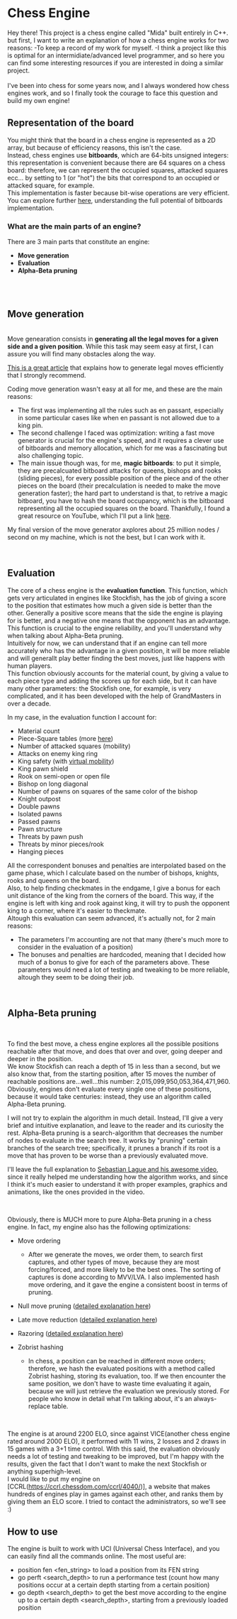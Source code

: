 # Chess Engine
Hey there! This project is a chess engine called "Mida" built entirely in C++. <br />
but first, I want to write an explanation of how a chess engine works for two reasons:
-To keep a record of my work for myself.
-I think a project like this is optimal for an intermidiate/advanced level programmer, and so here you can find some interesting resources if you are interested in doing a similar project.
<br /> <br />
I've been into chess for some years now, and I always wondered how chess engines work, and so I finally took the courage to face this question and build my own engine!

## Representation of the board
You might think that the board in a chess engine is represented as a 2D array, but because of efficiency reasons, this isn't the case. <br />
Instead, chess engines use <b>bitboards</b>, which are 64-bits unsigned integers: this representation is convenient because there are 64 squares on a chess board: therefore, we can represent the occupied squares, attacked squares ecc... by setting to 1 (or "hot") the bits that correspond to an occupied or attacked square, for example. <br />
This implementation is faster because bit-wise operations are very efficient. You can explore further [here](https://www.chessprogramming.org/Bitboards), understanding the full potential of bitboards implementation. 

### What are the main parts of an engine?

There are 3 main parts that constitute an engine: <br />
* <b>Move generation</b> <br />
* <b>Evaluation</b>
* <b>Alpha-Beta pruning</b>

<br /><br />

## Move generation


<br/>
Move genearation consists in <b>generating all the legal moves for a given side and a given position</b>. While this task may seem easy at first, I can assure you will find many obstacles along the way. 

[This is a great article](https://peterellisjones.com/posts/generating-legal-chess-moves-efficiently/")  that explains how to generate legal moves efficiently that I strongly recommend.
<br/>

Coding move generation wasn't easy at all for me, and these are the main reasons:

* The first was implementing all the rules such as en passant, especially in some particular cases like when en passant is not allowed due to a king pin.
* The second challenge I faced was optimization: writing a fast move generator is crucial for the engine's speed, and it requires a clever use of bitboards and memory allocation, which for me was a fascinating but also challenging topic.
* The main issue though was, for me, <b>magic bitboards</b>: to put it simple, they are precalcuated bitboard attacks for queens, bishops and rooks (sliding pieces), for every possible position of the piece and of the other pieces on the board (their precalculation is needed to make the move generation faster); the hard part to understand is that, to retrive a magic bitboard, you have to hash the board occupancy, which is the bitboard representing all the occupied squares on the board. Thankfully, I found a great resource on YouTube, which I'll put a link [here](https://www.youtube.com/watch?v=4ohJQ9pCkHI).

My final version of the move generator axplores about 25 million nodes / second on my machine, which is not the best, but I can work with it.

<br />

## Evaluation
The core of a chess engine is the <b>evaluation function</b>. This function, which gets very articulated in engines like Stockfish, has the job of giving a score to the position that estimates how much a given side is better than the other. Generally a positive score means that the side the engine is playing for is better, and a negative one means that the opponent has an advantage.
This function is crucial to the engine reliability, and you'll understand why when talking about Alpha-Beta pruning.
<br />
Intuitively for now, we can understand that if an engine can tell more accurately who has the advantage in a given position, it will be more reliable and will generallt play better finding the best moves, just like happens with human players.
<br />
This function obviously accounts for the material count, by giving a value to each piece type and adding the scores up for each side, but it can have many other parameters: the Stockfish one, for example, is very complicated, and it has been developed with the help of GrandMasters in over a decade.

In my case, in the evaluation function I account for:

* Material count
* Piece-Square tables (more [here](https://www.chessprogramming.org/Piece-Square_Tables))
* Number of attacked squares (mobility)
* Attacks on enemy king ring
* King safety (with [virtual mobility](https://www.chessprogramming.org/King_Safety))
* King pawn shield
* Rook on semi-open or open file
* Bishop on long diagonal
* Number of pawns on squares of the same color of the bishop
* Knight outpost
* Double pawns
* Isolated pawns
* Passed pawns
* Pawn structure
* Threats by pawn push
* Threats by minor pieces/rook
* Hanging pieces

All the correspondent bonuses and penalties are interpolated based on the game phase, which I calculate based on the number of bishops, knights, rooks and queens on the board.
<br />
Also, to help finding checkmates in the endgame, I give a bonus for each unit distance of the king from the corners of the board. This way, if the engine is left with king and rook against king, it will try to push the opponent king to a corner, where it's easier to theckmate.
<br />
Altough this evaluation can seem advanced, it's actually not, for 2 main reasons:

* The parameters I'm accounting are not that many (there's much more to consider in the evaluation of a position)
* The bonuses and penalties are hardcoded, meaning that I decided how much of a bonus to give for each of the parameters above. These parameters would need a lot of testing and tweaking to be more reliable, altough they seem to be doing their job.

<br />

## Alpha-Beta pruning

<br />

To find the best move, a chess engine explores all the possible positions reachable after that move, and does that over and over, going deeper and deeper in the position.
<br />
We know Stockfish can reach a depth of 15 in less than a second, but we also know that, from the starting position, after 15 moves the number of reachable positions are...well...this number: 2,015,099,950,053,364,471,960.
<br />
Obviously, engines don't evaluate every single one of these positions, because it would take centuries: instead, they use an algorithm called Alpha-Beta pruning.
<br />

I will not try to explain the algorithm in much detail. Instead, I'll give a very brief and intuitive explanation, and leave to the reader and its curiosity the rest.
Alpha-Beta pruning is a search-algorithm that decreases the number of nodes to evaluate in the search tree. It works by "pruning" certain branches of the search tree; specifically, it prunes a branch if its root is a move that has proven to be worse than a previously evaluated move.

I'll leave the full explanation to [Sebastian Lague and his awesome video](https://www.youtube.com/watch?v=l-hh51ncgDI), since it really helped me understanding how the algorithm works, and since I think it's much easier to understand it with proper examples, graphics and animations, like the ones provided in the video.

<br />

Obviously, there is MUCH more to pure Alpha-Beta pruning in a chess engine. In fact, my engine also has the following optimizations:

* Move ordering
    * After we generate the moves, we order them, to search first captures, and other types of move, because they are most forcing/forced, and more likely to be the best ones. The sorting of captures is done according to MVV/LVA.
    I also implemented hash move ordering, and it gave the engine a consistent boost in terms of pruning.
* Null move pruning ([detailed explanation here](https://www.chessprogramming.org/Null_Move_Pruning))

* Late move reduction ([detailed explanation here](https://www.chessprogramming.org/Late_Move_Reductions))

* Razoring ([detailed explanation here](https://www.chessprogramming.org/Razoring))

* Zobrist hashing
    * In chess, a position can be reached in different move orders; therefore, we hash the evaluated positions with a method called Zobrist hashing, storing its evaluation, too.
    If we then encounter the same position, we don't have to waste time evaluating it again, because we will just retrieve the evaluation we previously stored. For people who know in detail what I'm talking about, it's an always-replace table.

<br />

The engine is at around 2200 ELO, since against VICE(another chess engine rated around 2000 ELO), it performed with 11 wins, 2 losses and 2 draws in 15 games with a 3+1 time control.
With this said, the evaluation obviously needs a lot of testing and tweaking to be improved, but I'm happy with the results, given the fact that I don't want to make the next Stockfish or anything superhigh-level. <br />
I would like to put my engine on [CCRL(https://ccrl.chessdom.com/ccrl/4040/)], a website that makes hundreds of engines play in games against each other, and ranks them by giving them an ELO score. I tried to contact the administrators, so we'll see :)



## How to use
The engine is built to work with UCI (Universal Chess Interface), and you can easily find all the commands online.
The most useful are:

* position fen <fen_string> to load a position from its FEN string
* go perft <search_depth> to run a performance test (count how many positions occur at a certain depth starting from a certain position)
* go depth <search_depth> to get the best move according to the engine up to a certain depth <search_depth>, starting from a previously loaded position


